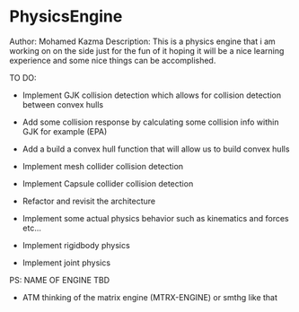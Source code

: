 # PhysicsEngine

Author: Mohamed Kazma
Description: This is a physics engine that i am working on on the side just for the fun of it 
hoping it will be a nice learning experience and some nice things can be accomplished.


TO DO:
- Implement GJK collision detection which allows for collision detection between convex hulls

- Add some collision response by calculating some collision info within GJK for example (EPA)

- Add a build a convex hull function that will allow us to build convex hulls

- Implement mesh collider collision detection

- Implement Capsule collider collision detection

- Refactor and revisit the architecture 

- Implement some actual physics behavior such as kinematics and forces etc...

- Implement rigidbody physics

- Implement joint physics

PS: NAME OF ENGINE TBD 
- ATM thinking of the matrix engine (MTRX-ENGINE) or smthg like that 
